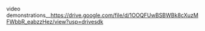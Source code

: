 video demonstrations__https://drive.google.com/file/d/1OOQFUwBSBWBk8cXuzMFWbbR_eabzzHez/view?usp=drivesdk

